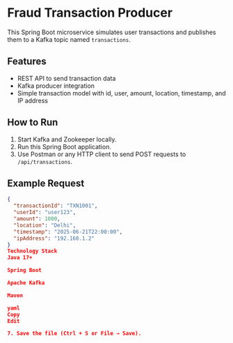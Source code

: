 # Fraud Transaction Producer

This Spring Boot microservice simulates user transactions and publishes them to a Kafka topic named `transactions`.

## Features
- REST API to send transaction data
- Kafka producer integration
- Simple transaction model with id, user, amount, location, timestamp, and IP address

## How to Run
1. Start Kafka and Zookeeper locally.
2. Run this Spring Boot application.
3. Use Postman or any HTTP client to send POST requests to `/api/transactions`.

## Example Request

```json
{
  "transactionId": "TXN1001",
  "userId": "user123",
  "amount": 1000,
  "location": "Delhi",
  "timestamp": "2025-06-21T22:00:00",
  "ipAddress": "192.168.1.2"
}
Technology Stack
Java 17+

Spring Boot

Apache Kafka

Maven

yaml
Copy
Edit

7. Save the file (Ctrl + S or File → Save).

